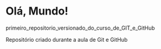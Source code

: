 # Olá, Mundo!
 primeiro_repositorio_versionado_do_curso_de_GIT_e_GitHub

 Repositório criado durante a aula de Git e GitHub

